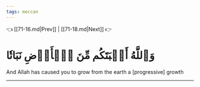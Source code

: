```yaml
---
tags: meccan
---
```


👈 [[71-16.md|Prev]] | [[71-18.md|Next]] 👉

# وَٱللَّهُ أَنۢبَتَكُم مِّنَ ٱلۡأَرۡضِ نَبَاتٗا

And Allah has caused you to grow from the earth a [progressive] growth

---

